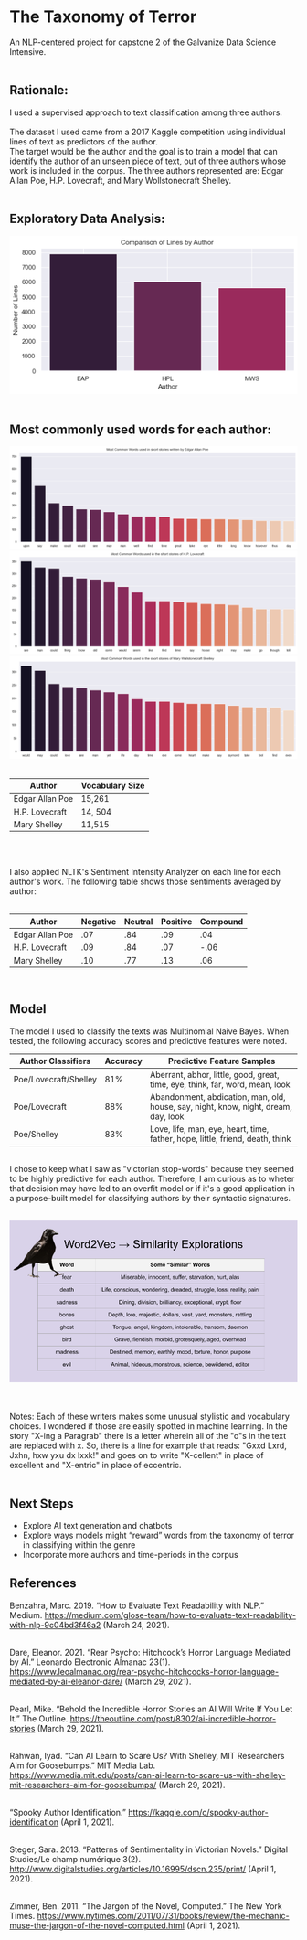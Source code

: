 # The Taxonomy of Terror
An NLP-centered project for capstone 2 of the Galvanize Data Science Intensive.<br><br>
## Rationale:


I used a supervised approach to text classification among three authors.<br><br>
The dataset I used came from a 2017 Kaggle competition using individual lines of text as predictors of the author. <br> The target would be the author and the goal is to train a model that can identify the author of an unseen piece of text, out of three authors whose work is included in the corpus. 
The three authors represented are: Edgar Allan Poe, H.P. Lovecraft, and Mary Wollstonecraft Shelley. 
<br><br>
## Exploratory Data Analysis:<br>
![Line Distribution](/images/lines_by_author.png)
<br><br>

## Most commonly used words for each author:
![Poe Words](/images/poe_words.png)
![Lovecraft Words](/images/lovecraft_words.png)
![Shelley Words](/images/shelley_words.png)
<br><br>

Author | Vocabulary Size
------------ | -------------
Edgar Allan Poe | 15,261
H.P. Lovecraft | 14, 504
Mary Shelley | 11,515

<br><br>

I also applied NLTK's Sentiment Intensity Analyzer on each line for each author's work. The following table shows those sentiments averaged by author: <br><br>

Author | Negative | Neutral | Positive | Compound
------------ | ------------- | ------------- | ------------- | ------------- 
Edgar Allan Poe | .07 | .84 | .09 | .04
H.P. Lovecraft | .09 | .84 | .07 | -.06
Mary Shelley | .10 | .77 | .13 | .06

<br>

## Model

The model I used to classify the texts was Multinomial Naive Bayes. When tested, the following accuracy scores and predictive features were noted. 

Author Classifiers | Accuracy | Predictive Feature Samples
------ | ----------| --------
Poe/Lovecraft/Shelley | 81% | Aberrant, abhor, little, good, great, time, eye, think, far, word, mean, look
Poe/Lovecraft | 88% | Abandonment, abdication, man, old, house, say, night, know, night, dream, day, look
Poe/Shelley | 83% | Love, life, man, eye, heart, time, father, hope, little, friend, death, think

<br>
I chose to keep what I saw as "victorian stop-words" because they seemed to be highly predictive for each author. Therefore, I am curious as to wheter that decision may have led to an overfit model or if it's a good application in a purpose-built model for classifying authors by their syntactic signatures. 
<br><br>

![Word2Vec Similarities](/images/wordvecs.png)

<br><br>
Notes: Each of these writers makes some unusual stylistic and vocabulary choices. I wondered if those are easily spotted in machine learning. In the story "X-ing a Paragrab" there is a letter wherein all of the "o"s in the text are replaced with x. So, there is a line for example that reads: "Gxxd Lxrd, Jxhn, hxw yxu dx lxxk!" and goes on to write "X-cellent" in place of excellent and "X-entric" in place of eccentric.  
<br>

## Next Steps
- Explore AI text generation and chatbots
- Explore ways models might “reward” words from the taxonomy of terror in classifying within the genre
- Incorporate more authors and time-periods in the corpus


## References 
Benzahra, Marc. 2019. “How to Evaluate Text Readability with NLP.” Medium. https://medium.com/glose-team/how-to-evaluate-text-readability-with-nlp-9c04bd3f46a2 (March 24, 2021). <br><br>

Dare, Eleanor. 2021. “Rear Psycho: Hitchcock’s Horror Language Mediated by AI.” Leonardo Electronic Almanac 23(1). https://www.leoalmanac.org/rear-psycho-hitchcocks-horror-language-mediated-by-ai-eleanor-dare/ (March 29, 2021).<br><br>


Pearl, Mike. “Behold the Incredible Horror Stories an AI Will Write If You Let It.” The Outline. https://theoutline.com/post/8302/ai-incredible-horror-stories (March 29, 2021). <br><br>

Rahwan, Iyad. “Can AI Learn to Scare Us? With Shelley, MIT Researchers Aim for Goosebumps.” MIT Media Lab. https://www.media.mit.edu/posts/can-ai-learn-to-scare-us-with-shelley-mit-researchers-aim-for-goosebumps/ (March 29, 2021). <br><br>

“Spooky Author Identification.” https://kaggle.com/c/spooky-author-identification (April 1, 2021). <br><br>

Steger, Sara. 2013. “Patterns of Sentimentality in Victorian Novels.” Digital Studies/Le champ numérique 3(2). http://www.digitalstudies.org/articles/10.16995/dscn.235/print/ (April 1, 2021). <br><br>

Zimmer, Ben. 2011. “The Jargon of the Novel, Computed.” The New York Times. https://www.nytimes.com/2011/07/31/books/review/the-mechanic-muse-the-jargon-of-the-novel-computed.html (April 1, 2021).
